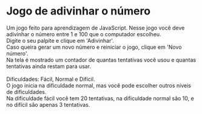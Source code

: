 # Jogo de adivinhar o número
Um jogo feito para aprendizagem de JavaScript. Nesse jogo você deve adivinhar o número entre 1 e 100 que o computador escolheu.<br>
Digite o seu palpite e clique em 'Adivinhar'.<br>
Caso queira gerar um novo número e reiniciar o jogo, clique em 'Novo número'. <br>
Na tela é mostrado um contador de quantas tentativas você usou e quantas tentativas ainda restam para usar. <br><br>
Dificuldades: Fácil, Normal e Difícil. <br>
O jogo inicia na dificuldade normal, mas você pode escolher outros níveis de dificuldades. <br>
Na dificuldade fácil você tem 20 tentativas, na dificuldade normal são 10, e no difícil são apenas 3 tentativas. <br>
